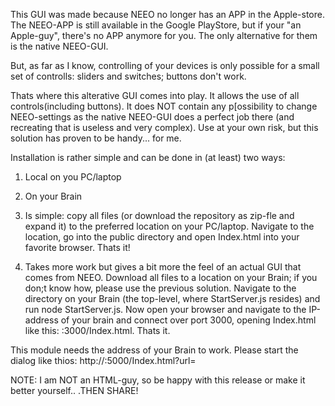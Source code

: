 This GUI was made because NEEO no longer has an APP in the Apple-store.
The NEEO-APP is still available in the Google PlayStore, but if your "an Apple-guy", there's no APP anymore for you.
The only alternative for them is the native NEEO-GUI.

But, as far as I know, controlling of your devices is only possible for a small set of controlls: sliders and switches; buttons don't work.

Thats where this alterative GUI comes into play. It allows the use of all controls(including buttons).
It does NOT contain any p[ossibility to change NEEO-settings as the native NEEO-GUI does a perfect job there (and recreating that is useless and very complex).
Use at your own risk, but this solution has proven to be handy... for me.

Installation is rather simple and can be done in (at least) two ways:
1) Local on you PC/laptop
2) On your Brain

1) Is simple: copy all files (or download the repository as zip-fle and expand it) to the preferred location on your PC/laptop. 
	Navigate to the location, go into the public directory and open Index.html into your favorite browser. Thats it!
2) Takes more work but gives a bit more the  feel of an actual GUI that comes from NEEO. Download all files to a location on your Brain; if you don;t know how, please use the previous solution.
   Navigate to the directory on your Brain (the top-level, where StartServer.js resides) and run node StartServer.js. 
   Now open your browser and navigate to the IP-address of your brain and connect over port 3000, opening Index.html like this: <IP-address Brain>:3000/Index.html.
   Thats it.
	
This module needs the address of your Brain to work. Please start the dialog like thios:
	http://<URL where you stored GUI>:5000/Index.html?url=<brain url>

NOTE: I am NOT an HTML-guy, so be happy with this release or make it better yourself.. .THEN SHARE!
